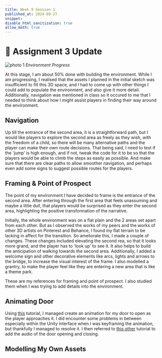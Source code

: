 ```yaml
---
title: Week 9 Session 1
published_at: 2024-09-27
snippet: 
disable_html_sanitization: true
allow_math: true
---
```

# :page_with_curl: Assignment 3 Update

![photo 1](photos/57.png)
*Environment Progress*

At this stage, I am about 50% done with building the environment. While I am progressing, I realised that the assets I planned in the initial sketch was insufficient to fill this 3D space, and I had to come up with other things I could add to populate the environment, and also give it more detail. Additionally, navigation was mentioned in class so it occured to me that I needed to think about how I might assist players in finding their way around the environment. 

## Navigation

Up till the entrance of the second area, it is a straightforward path, but I would like players to explore the second area as freely as they wish, with the freedom of a child, so there will be many alternative paths and the player can make their own route decisions. That being said, I need to test if the 'jump' is high enough, and if not, tweak the code for it to be so that the players would be able to climb the steps as easily as possible. And make sure that there are clear paths to allow smoother navigation, and perhaps even add some signs to suggest possible routes for the players.

## Framing & Point of Prospect

The point of my environment I have decided to frame is the entrance of the second area. After entering through the first area that feels unassuming and maybe a little dull, that players would be surprised as they enter the second area, highlighting the positive transformation of the narrative. 

Initially, the whole environment was on a flat plain and the 2 areas set apart from each other. But as I observed the works of my peers and the works of other 3D artists on Pinterest and Behance, I found my flat terrain to be lacking in affect for the transition. So ameliorate this, I made a couple of changes. These changes included elevating the second rea, so that it looks more grand, and the player has to 'look up' to see it. It also helps to build the anticipation of walking towards the second area. Additionally, I added a welcome sign and other decorative elements like arcs, lights and arrows to the bridge, to increase the visual interest of the frame. I also modelled a grantry, to make the player feel like they are entering a new area that is like a theme park.

These are my references for framing and point of prospect. I also studied them when I was trying to add details into the environment.

## Animating Door 
Using [this](https://youtu.be/K9jnIPnsQ_w?si=B5mNdE4n_dlNi6p8) tutorial, I managed create an animation for my door to open as the player approaches it. I did encounter some problems in between especially within the Unity interface when I was keyframing the animation, but thankfully I managed to resolve it. I then referred to [this other](https://youtu.be/6O-YypSr6fM?si=27CFsdlpylyflMbe) tutorial to add the audio of the door opening and closing.

## Modelling My Own Assets